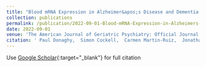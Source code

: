 ```yaml
---
title: "Blood mRNA Expression in Alzheimer&apos;s Disease and Dementia With Lewy Bodies"
collection: publications
permalink: /publication/2022-09-01-Blood-mRNA-Expression-in-Alzheimers-Disease-and-Dementia-With-Lewy-Bodies
date: 2022-09-01
venue: 'The American Journal of Geriatric Psychiatry: Official Journal of the American Association for Geriatric Psychiatry'
citation: ' Paul Donaghy,  Simon Cockell,  Carmen Martin-Ruiz,  Jonathan Coxhead,  Joseph Kane,  Daniel Erskine,  David Koss,  John-Paul Taylor,  Christopher Morris,  John O&apos;Brien,  Alan Thomas, &quot;Blood mRNA Expression in Alzheimer&amp;apos;s Disease and Dementia With Lewy Bodies.&quot; The American Journal of Geriatric Psychiatry: Official Journal of the American Association for Geriatric Psychiatry, 2022.'
---
```

Use [Google Scholar](https://scholar.google.com/scholar?q=Blood+mRNA+Expression+in+Alzheimer&#x27;s+Disease+and+Dementia+With+Lewy+Bodies){:target="_blank"} for full citation
